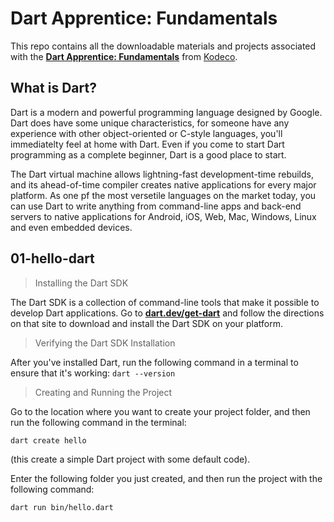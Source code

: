 # Dart Apprentice: Fundamentals
This repo contains all the downloadable materials and projects associated with the **[Dart Apprentice: Fundamentals](https://www.kodeco.com/books/dart-apprentice-fundamentals)** from [Kodeco](https://www.kodeco.com).

## What is Dart?
Dart is a modern and powerful programming language designed by Google. Dart does have some unique characteristics, for someone have any experience with other object-oriented or C-style languages, you'll immediatelty feel at home with Dart. Even if you come to start Dart programming as a complete beginner, Dart is a good place to start.

The Dart virtual machine allows lightning-fast development-time rebuilds, and its ahead-of-time compiler creates native applications for every major platform. As one pf the most versetile languages on the market today, you can use Dart to write anything from command-line apps and back-end servers to native applications for Android, iOS, Web, Mac, Windows, Linux and even embedded devices.

## 01-hello-dart
> Installing the Dart SDK

The Dart SDK is a collection of command-line tools that make it possible to develop Dart applications. Go to **[dart.dev/get-dart](https://dart.dev/get-dart)** and follow the directions on that site to download and install the Dart SDK on your platform.

> Verifying the Dart SDK Installation

After you've installed Dart, run the following command in a terminal to ensure that it's working: `dart --version`

> Creating and Running the Project

Go to the location where you want to create your project folder, and then run the following command in the terminal:

```
dart create hello
```
(this create a simple Dart project with some default code).

Enter the following folder you just created, and then run the project with the following command: 

```
dart run bin/hello.dart
```
